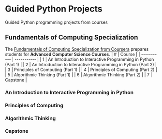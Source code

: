 # Guided Python Projects
Guided Python programming projects from courses
## Fundamentals of Computing Specialization
The [Fundamentals of Computing Specialization from Coursera](https://www.coursera.org/specializations/computer-fundamentals) prepares students for **Advanced Computer Science Courses**.
| # | Course |
| ----------- | ----------- |
| 1 | An Introduction to Interactive Programming in Python (Part 1) |
| 2 | An Introduction to Interactive Programming in Python (Part 2) |
| 3 | Principles of Computing (Part 1) |
| 4 | Principles of Computing (Part 2) |
| 5 | Algorithmic Thinking (Part 1) |
| 6 | Algorithmic Thinking (Part 2) |
| 7 | Capstone |
### An Introduction to Interactive Programming in Python
### Principles of Computing
### Algorithmic Thinking
### Capstone
